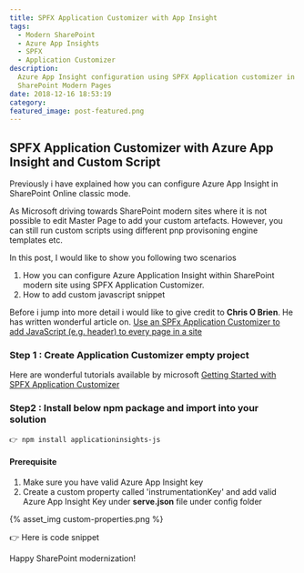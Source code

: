 ```yaml
---
title: SPFX Application Customizer with App Insight
tags:
  - Modern SharePoint
  - Azure App Insights
  - SPFX
  - Application Customizer
description: 
  Azure App Insight configuration using SPFX Application customizer in
  SharePoint Modern Pages
date: 2018-12-16 18:53:19
category:
featured_image: post-featured.png 
---
```



## SPFX Application Customizer with Azure App Insight and Custom Script

Previously i have explained how you can configure Azure App Insight in SharePoint Online classic mode. 

As Microsoft driving towards SharePoint modern sites where it is not possible to edit Master Page to add your custom artefacts. However, you can still run custom scripts using different pnp provisoning engine templates etc.

In this post, I would like to show you following two scenarios

1. How you can configure Azure Application Insight within SharePoint modern site using SPFX Application Customizer.
2. How to add custom javascript snippet

Before i jump into more detail i would like to give credit to **Chris O Brien**. He has written wonderful article on. [Use an SPFx Application Customizer to add JavaScript (e.g. header) to every page in a site](https://www.sharepointnutsandbolts.com/2017/06/SPFx-Application-Customizer-Global-JS-Page-Header.html)

### Step 1 : Create Application Customizer empty project 

Here are wonderful tutorials available by microsoft [Getting Started with SPFX Application Customizer](https://docs.microsoft.com/en-us/sharepoint/dev/spfx/extensions/get-started/build-a-hello-world-extension)

### Step2 : Install below npm package and import into your solution

``` 
👉 npm install applicationinsights-js
```

#### Prerequisite

1. Make sure you have valid Azure App Insight key
2. Create a custom property called 'instrumentationKey' and add valid Azure App Insight Key under **serve.json** file under config folder

{% asset_img custom-properties.png %}


👉 Here is code snippet

 <script src="https://gist.github.com/ejazhussain/a1857b35fb28beb334e93280b66628b1.js"></script>

Happy SharePoint modernization!
